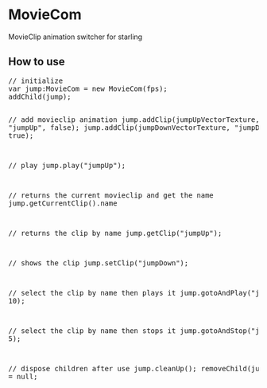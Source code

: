 
<h1> MovieCom </h1>
MovieClip animation switcher for starling

<h2>How to use</h2>
<pre>
// initialize
var jump:MovieCom = new MovieCom(fps);
addChild(jump);

// add movieclip animation
jump.addClip(jumpUpVectorTexture, "jumpUp", false);
jump.addClip(jumpDownVectorTexture, "jumpDown", true);

// play
jump.play("jumpUp");

// returns the current movieclip and get the name
jump.getCurrentClip().name

// returns the clip by name
jump.getClip("jumpUp");

// shows the clip
jump.setClip("jumpDown");

// select the clip by name then plays it
jump.gotoAndPlay("jumpUp", 10);

// select the clip by name then stops it
jump.gotoAndStop("jumpDown", 5);

// dispose children after use
jump.cleanUp();
removeChild(jump);
jump = null;
</pre>